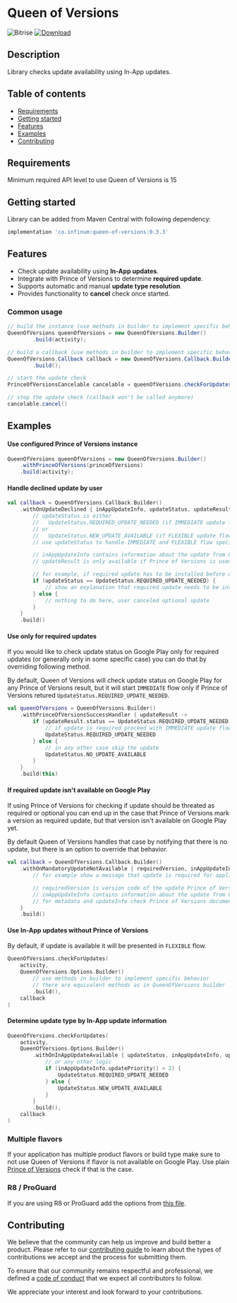 # Queen of Versions

![Bitrise](https://app.bitrise.io/app/5bc3f35c9c5f5b61/status.svg?token=XGiXvE7Yu6DXdL9wrEqiHQ&branch=dev)
[![Download](https://maven-badges.herokuapp.com/maven-central/co.infinum/queen-of-versions/badge.png)](https://mvnrepository.com/artifact/co.infinum/queen-of-versions/latest)

## Description
Library checks update availability using In-App updates.

## Table of contents

* [Requirements](#requirements)
* [Getting started](#getting-started)
* [Features](#features)
* [Examples](#examples)
* [Contributing](#contributing)

## Requirements

Minimum required API level to use Queen of Versions is 15

## Getting started

Library can be added from Maven Central with following dependency:

```groovy
implementation 'co.infinum:queen-of-versions:0.3.3'
```

## Features

  * Check update availability using **In-App updates**.
  * Integrate with Prince of Versions to determine **required update**.
  * Supports automatic and manual **update type resolution**.
  * Provides functionality to **cancel** check once started.


### Common usage

```java
// build the instance (use methods in builder to implement specific behavior)
QueenOfVersions queenOfVersions = new QueenOfVersions.Builder()
        .build(activity);

// build a callback (use methods in builder to implement specific behavior)
QueenOfVersions.Callback callback = new QueenOfVersions.Callback.Builder()  
        .build();

// start the update check
PrinceOfVersionsCancelable cancelable = queenOfVersions.checkForUpdates(loader, callback);

// stop the update check (callback won't be called anymore)
cancelable.cancel()
```

## Examples

#### Use configured Prince of Versions instance
```java
QueenOfVersions queenOfVersions = new QueenOfVersions.Builder()
    .withPrinceOfVersions(princeOfVersions)
    .build(activity);
```
#### Handle declined update by user
```kotlin
val callback = QueenOfVersions.Callback.Builder()
    .withOnUpdateDeclined { inAppUpdateInfo, updateStatus, updateResult ->
        // updateStatus is either
        //	 UpdateStatus.REQUIRED_UPDATE_NEEDED (if IMMEDIATE update flow declined)
        // or
        //	 UpdateStatus.NEW_UPDATE_AVAILABLE (if FLEXIBLE update flow declined)
        // use updateStatus to handle IMMEDIATE and FLEXIBLE flow specifically

        // inAppUpdateInfo contains information about the update from Google Play
        // updateResult is only available if Prince of Versions is used in the check

        // for example, if required update has to be installed before using the app
        if (updateStatus == UpdateStatus.REQUIRED_UPDATE_NEEDED) {
            // show an explanation that required update needs to be installed and restart the check
        } else {
            // nothing to do here, user canceled optional update
        }
    }
    .build()
```

#### Use only for required updates
If you would like to check update status on Google Play only for required updates (or generally only in some specific case) you can do that by overriding following method.

By default, Queen of Versions will check update status on Google Play for any Prince of Versions result, but it will start <code>IMMEDIATE</code> flow only if Prince of Versions retured <code>UpdateStatus.REQUIRED_UPDATE_NEEDED</code>.
```kotlin
val queenOfVersions = QueenOfVersions.Builder()
    .withPrinceOfVersionsSuccessHandler { updateResult ->
        if (updateResult.status == UpdateStatus.REQUIRED_UPDATE_NEEDED) {
            // if update is required proceed with IMMEDIATE update flow
            UpdateStatus.REQUIRED_UPDATE_NEEDED
        } else {
            // in any other case skip the update
            UpdateStatus.NO_UPDATE_AVAILABLE
        }
    }
    .build(this)
```
#### If required update isn't available on Google Play
If using Prince of Versions for checking if update should be threated as required or optional you can end up in the case that Prince of Versions mark a version as required update, but that version isn't available on Google Play yet.

By default Queen of Versions handles that case by notifying that there is no update, but there is an option to override that behavior.
```kotlin
val callback = QueenOfVersions.Callback.Builder()
    .withOnMandatoryUpdateNotAvailable { requiredVersion, inAppUpdateInfo, metadata, updateInfo ->
        // for example show a message that update is required for application to work, but isn't available yet.

        // requiredVersion is version code of the update Prince of Versions claims is required
        // inAppUpdateInfo contains information about the update from Google Play
        // for metadata and updateInfo check Prince of Versions documentation
    }
    .build()
```
#### Use In-App updates without Prince of Versions
By default, if update is available it will be presented in <code>FLEXIBLE</code> flow.
```kotlin
QueenOfVersions.checkForUpdates(
    activity,
    QueenOfVersions.Options.Builder()
        // use methods in builder to implement specific behavior
        // there are equivalent methods as in QueenOfVersions builder
        .build(),
    callback
)
```

#### Determine update type by In-App update information
```kotlin
QueenOfVersions.checkForUpdates(
    activity,
    QueenOfVersions.Options.Builder()
        .withOnInAppUpdateAvailable { updateStatus, inAppUpdateInfo, updateResult ->
            // or any other logic
            if (inAppUpdateInfo.updatePriority() > 2) {
                UpdateStatus.REQUIRED_UPDATE_NEEDED
            } else {
                UpdateStatus.NEW_UPDATE_AVAILABLE
            }
        }
        .build(),
    callback
)
```

### Multiple flavors
If your application has multiple product flavors or build type make sure to not use Queen of Versions if flavor is not available on Google Play. Use plain [Prince of Versions](./../prince-of-versions/README.md) check if that is the case.


### R8 / ProGuard

If you are using R8 or ProGuard add the options from
[this file](./queen-of-versions.pro).


## Contributing

We believe that the community can help us improve and build better a product.
Please refer to our [contributing guide](../CONTRIBUTING.md) to learn about the types of contributions we accept and the process for submitting them.

To ensure that our community remains respectful and professional, we defined a [code of conduct](../CODE_OF_CONDUCT.md) that we expect all contributors to follow.

We appreciate your interest and look forward to your contributions.